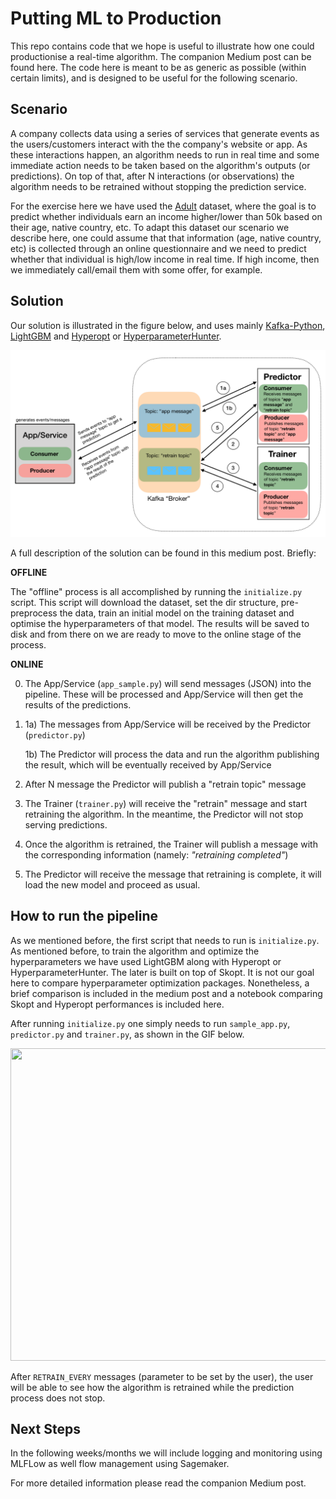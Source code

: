 # Putting ML to Production
This repo contains code that we hope is useful to illustrate how one could productionise a real-time algorithm. The companion Medium post can be found here. The code here is meant to be as generic as possible (within certain limits), and is designed to be useful for the following scenario.

## Scenario

A company collects data using a series of services that generate events as the users/customers interact with the the company's website or app. As these interactions happen, an algorithm needs to run in real time and some immediate action needs to be taken based on the algorithm's outputs (or predictions). On top of that, after N interactions (or observations) the algorithm needs to be retrained without stopping the prediction service.

For the exercise here we have used the [Adult](https://archive.ics.uci.edu/ml/datasets/adult) dataset, where the goal is to predict whether individuals earn an income higher/lower than 50k based on their age, native country, etc. To adapt this dataset our scenario we describe here, one could assume that that information (age, native country, etc) is collected through an online questionnaire and we need to predict whether that individual is high/low income in real time. If high income, then we immediately call/email them with some offer, for example.

## Solution

Our solution is illustrated in the figure below, and uses mainly [Kafka-Python](https://github.com/dpkp/kafka-python), [LightGBM](https://lightgbm.readthedocs.io/en/latest/#) and [Hyperopt](http://hyperopt.github.io/hyperopt/) or [HyperparameterHunter](https://github.com/HunterMcGushion/hyperparameter_hunter).

![Figure 1. Real-time prediction ML pipeline.](images/pipeline_diagram.png)

 A full description of the solution can be found in this medium post. Briefly:

**OFFLINE**

The "offline" process is all accomplished by running the `initialize.py` script. This script will download the dataset, set the dir structure, pre-preprocess the data, train an initial model on the training dataset and optimise the hyperparameters of that model. The results will be saved to disk and from there on we are ready to move to the online stage of the process.

**ONLINE**

 0. The App/Service (`app_sample.py`) will send messages (JSON) into the pipeline. These will be processed and App/Service will then get the results of the predictions.
 1. 1a) The messages from App/Service will be received by the Predictor (`predictor.py`)

 	1b) The Predictor will process the data and run the algorithm publishing the result, which will be eventually received by App/Service
 2. After N message the Predictor will publish a "retrain topic" message
 3. The Trainer (`trainer.py`) will receive the "retrain" message and start retraining the algorithm. In the meantime, the Predictor will not stop serving predictions.
 4. Once the algorithm is retrained, the Trainer will publish a message with the corresponding information (namely: *"retraining completed"*)
 5. The Predictor will receive the message that retraining is complete, it will load the new model and proceed as usual.

## How to run the pipeline

As we mentioned before, the first script that needs to run is `initialize.py`. As mentioned before, to train the algorithm and optimize the hyperparameters we have used LightGBM along with Hyperopt or HyperparameterHunter. The later is built on top of Skopt. It is not our goal here to compare hyperparameter optimization packages. Nonetheless, a brief comparison is included in the medium post and a notebook comparing Skopt and Hyperopt performances is included here.

After running `initialize.py` one simply needs to run `sample_app.py`, `predictor.py` and `trainer.py`, as shown in the GIF below.

<img src="images/start_pipeline.gif" width="800" height="500" />

After `RETRAIN_EVERY` messages (parameter to be set by the user), the user will be able to see how the algorithm is retrained while the prediction process does not stop.

## Next Steps

In the following weeks/months we will include logging and monitoring using MLFLow as well flow management using Sagemaker.

For more detailed information please read the companion Medium post.